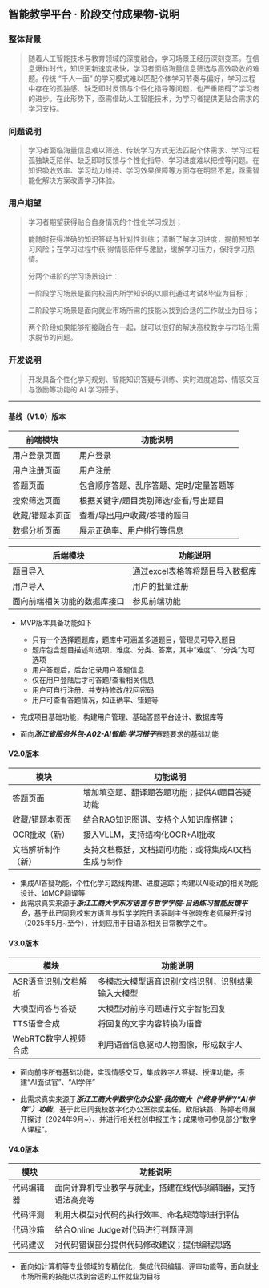 ## 智能教学平台 · 阶段交付成果物-说明

### 整体背景

> 随着人工智能技术与教育领域的深度融合，学习场景正经历深刻变革。在信息爆炸时代，知识更新速度极快，学习者面临海量信息筛选与高效吸收的难题。传统 “千人一面” 的学习模式难以匹配个体学习节奏与偏好，学习过程中存在的孤独感、缺乏即时反馈与个性化指导等问题，也严重阻碍了学习者的进步。在此形势下，亟需借助人工智能技术，为学习者提供更贴合需求的学习支持。 

### 问题说明

> 学习者面临海量信息难以筛选、传统学习方式无法匹配个体需求、学习过程孤独缺乏陪伴、缺乏即时反馈与个性化指导、学习进度难以把控等问题。在知识吸收效率、学习动力维持、学习效果保障等方面存在明显不足，亟需智能化解决方案改善学习体验。

### 用户期望

> 学习者期望获得贴合自身情况的个性化学习规划；
>
> 能随时获得准确的知识答疑与针对性训练；清晰了解学习进度，提前预知学习风险；在学习过程中获 得情感陪伴与激励，缓解学习压力，保持学习热情。  
>
> 分两个进阶的学习场景设计：
>
> 一阶段学习场景是面向校园内所学知识的以顺利通过考试&毕业为目标； 
>
> 二阶段学习场景是面向就业市场所需的技能以找到合适的工作就业为目标； 
>
> 两个阶段如果能够衔接融合在一起，就可以很好的解决高校教学与市场化需求脱节的问题。

### 开发说明

> 开发具备个性化学习规划、智能知识答疑与训练、实时进度追踪、情感交互与激励等功能的 AI 学习搭子。 

---

#### 基线（V1.0）版本

| 前端模块        | 功能说明                                |
| --------------- | --------------------------------------- |
| 用户登录页面    | 用户登录                                |
| 用户注册页面    | 用户注册                                |
| 答题页面        | 包含顺序答题、乱序答题、定时/定量答题等 |
| 搜索筛选页面    | 根据关键字/题目类别筛选/查看/导出题目   |
| 收藏/错题本页面 | 查看/导出用户收藏/答错的题目            |
| 数据分析页面    | 展示正确率、用户排行等信息              |

| 后端模块                     | 功能说明                        |
| ---------------------------- | ------------------------------- |
| 题目导入                     | 通过excel表格等将题目导入数据库 |
| 用户导入                     | 用户的批量注册                  |
| 面向前端相关功能的数据库接口 | 参见前端功能                    |

* MVP版本具备功能如下
  * 只有一个选择题题库，题库中可涵盖多道题目，管理员可导入题目
  * 题库包含题目描述和选项、难度、分类、答案，其中“难度”、“分类”为可选项
  * 用户答题后，后台记录用户答题信息
  * 仅在用户登陆后才可答题/查看相关信息
  * 用户可自行注册、并支持修改/找回密码
  * 用户可查看答题情况，如正确率、错题等

* 完成项目基础功能，构建用户管理、基础答题平台设计、数据库等
* 面向***浙江省服务外包-A02-AI智能·学习搭子***赛题要求的基础功能

#### V2.0版本

| 模块               | 功能说明                                             |
| ------------------ | ---------------------------------------------------- |
| 答题页面           | 增加填空题、翻译题答题功能；提供AI题目答疑功能       |
| 收藏/错题本页面    | 结合RAG知识图谱、支持个人知识库搭建；                |
| OCR批改（新）      | 接入VLLM，支持结构化OCR+AI批改                       |
| 文档解析制作（新） | 支持文档概括，文档提问功能；或将集成AI文档生成与制作 |

* 集成AI答疑功能，个性化学习路线构建、进度追踪；构建以AI驱动的相关功能设计、如MCP翻译等
* 此需求真实来源于***浙江工商大学东方语言与哲学学院-日语练习智能反馈平台***，基于此已同我校东方语言与哲学学院日语系副主任张晓东老师展开探讨（2025年5月~至今），计划应用于日语系相关日常教学之中。

#### V3.0版本

| 模块                 | 功能说明                                          |
| -------------------- | ------------------------------------------------- |
| ASR语音识别/文档解析 | 多模态大模型语音识别/文档识别，识别结果输入大模型 |
| 大模型问答与答疑     | 大模型对前序问题进行文字智能回复                  |
| TTS语音合成          | 将回复的文字内容转换为语音                        |
| WebRTC数字人视频合成 | 利用语音信息驱动人物图像，形成数字人              |

* 面向前序所有基础功能，实现情感交互，集成数字人答疑、授课功能，搭建“AI面试官”、“AI学伴”

* 此需求真实来源于***浙江工商大学数字化办公室-我的商大（“终身学伴”/“AI学伴”）功能***，基于此已同我校数字化办公室徐斌主任，欧阳铁磊、陈婷老师展开探讨（2024年9月~）、并进行相关校创申报工作；成果物可参见部分“数字人课程”。

#### V4.0版本

| 模块       | 功能说明                                                     |
| ---------- | ------------------------------------------------------------ |
| 代码编辑器 | 面向计算机专业教学与就业，搭建在线代码编辑器，支持语法高亮等 |
| 代码评测   | 利用大模型对代码的执行效率、命名规范等进行评估               |
| 代码沙箱   | 结合Online Judge对代码进行判题评测                           |
| 代码建议   | 对代码错误部分提供代码修改建议；提供编程思路                 |

* 面向如计算机等专业领域的专精优化，集成代码编辑、评审功能等，面向就业市场所需的技能以找到合适的工作就业为目标